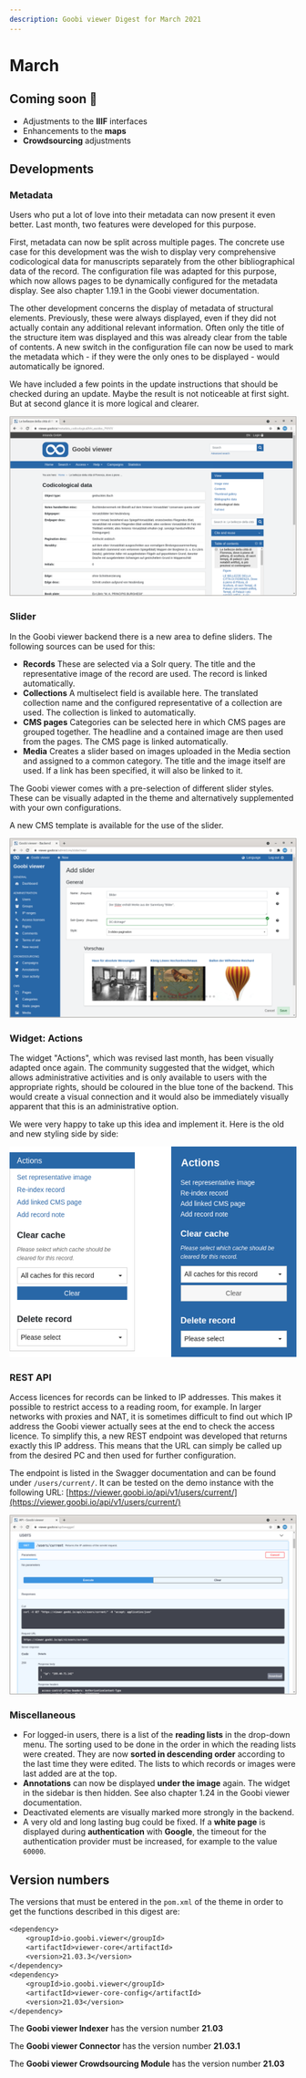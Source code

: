 ```yaml
---
description: Goobi viewer Digest for March 2021
---
```


# March

## Coming soon 🚀 

* Adjustments to the **IIIF** interfaces
* Enhancements to the **maps**
* **Crowdsourcing** adjustments

## Developments

### Metadata 

Users who put a lot of love into their metadata can now present it even better. Last month, two features were developed for this purpose. 

First, metadata can now be split across multiple pages. The concrete use case for this development was the wish to display very comprehensive codicological data for manuscripts separately from the other bibliographical data of the record. The configuration file was adapted for this purpose, which now allows pages to be dynamically configured for the metadata display. See also chapter 1.19.1 in the Goobi viewer documentation. 

The other development concerns the display of metadata of structural elements. Previously, these were always displayed, even if they did not actually contain any additional relevant information. Often only the title of the structure item was displayed and this was already clear from the table of contents. A new switch in the configuration file can now be used to mark the metadata which - if they were the only ones to be displayed - would automatically be ignored.

We have included a few points in the update instructions that should be checked during an update. Maybe the result is not noticeable at first sight. But at second glance it is more logical and clearer.

![A second page with its own metadata and separate URL](../.gitbook/assets/2021-3_en_kodikologische_daten.png)

### Slider

In the Goobi viewer backend there is a new area to define sliders. The following sources can be used for this: 

* **Records** These are selected via a Solr query. The title and the representative image of the record are used. The record is linked automatically. 
* **Collections** A multiselect field is available here. The translated collection name and the configured representative of a collection are used. The collection is linked to automatically. 
* **CMS pages** Categories can be selected here in which CMS pages are grouped together. The headline and a contained image are then used from the pages. The CMS page is linked automatically.
* **Media** Creates a slider based on images uploaded in the Media section and assigned to a common category. The title and the image itself are used. If a link has been specified, it will also be linked to it. 

The Goobi viewer comes with a pre-selection of different slider styles. These can be visually adapted in the theme and alternatively supplemented with your own configurations. 

A new CMS template is available for the use of the slider.

![Example of a slider configuration in the backend](../.gitbook/assets/2021-03_en_slider-backend.png)

### Widget: Actions

The widget "Actions", which was revised last month, has been visually adapted once again. The community suggested that the widget, which allows administrative activities and is only available to users with the appropriate rights, should be coloured in the blue tone of the backend. This would create a visual connection and it would also be immediately visually apparent that this is an administrative option. 

We were very happy to take up this idea and implement it. Here is the old and new styling side by side:

![On the left the old, and on the right the new styling](../.gitbook/assets/2021-03_en_aktionen_vergleich.png)

### REST API

Access licences for records can be linked to IP addresses. This makes it possible to restrict access to a reading room, for example. In larger networks with proxies and NAT, it is sometimes difficult to find out which IP address the Goobi viewer actually sees at the end to check the access licence. To simplify this, a new REST endpoint was developed that returns exactly this IP address. This means that the URL can simply be called up from the desired PC and then used for further configuration. 

The endpoint is listed in the Swagger documentation and can be found under `/users/current/`. It can be tested on the demo instance with the following URL: [https://viewer.goobi.io/api/v1/users/current/](https://viewer.goobi.io/api/v1/users/current/)

![Swagger documentation on the new endpoint](../.gitbook/assets/21-03_swagger.png)

### Miscellaneous

* For logged-in users, there is a list of the **reading lists** in the drop-down menu. The sorting used to be done in the order in which the reading lists were created. They are now **sorted in descending order** according to the last time they were edited. The lists to which records or images were last added are at the top. 
* **Annotations** can now be displayed **under the image** again. The widget in the sidebar is then hidden. See also chapter 1.24 in the Goobi viewer documentation. 
* Deactivated elements are visually marked more strongly in the backend. 
* A very old and long lasting bug could be fixed. If a **white page** is displayed during **authentication** with **Google**, the timeout for the authentication provider must be increased, for example to the value `60000`.

## Version numbers 

The versions that must be entered in the `pom.xml` of the theme in order to get the functions described in this digest are:

```markup
<dependency>
    <groupId>io.goobi.viewer</groupId>
    <artifactId>viewer-core</artifactId>
    <version>21.03.3</version>
</dependency>
<dependency>
    <groupId>io.goobi.viewer</groupId>
    <artifactId>viewer-core-config</artifactId>
    <version>21.03</version>
</dependency>
```

The **Goobi viewer Indexer** has the version number **21.03**

The **Goobi viewer Connector** has the version number **21.03.1**

The **Goobi viewer Crowdsourcing Module** has the version number **21.03**

